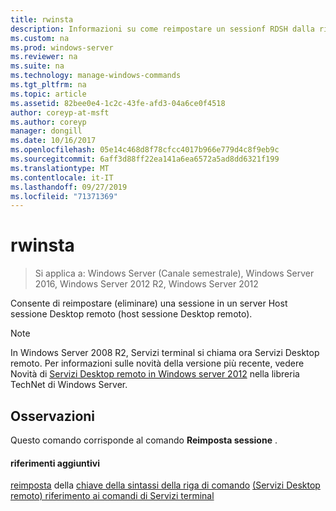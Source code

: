 ```yaml
---
title: rwinsta
description: Informazioni su come reimpostare un sessionf RDSH dalla riga di comando.
ms.custom: na
ms.prod: windows-server
ms.reviewer: na
ms.suite: na
ms.technology: manage-windows-commands
ms.tgt_pltfrm: na
ms.topic: article
ms.assetid: 82bee0e4-1c2c-43fe-afd3-04a6ce0f4518
author: coreyp-at-msft
ms.author: coreyp
manager: dongill
ms.date: 10/16/2017
ms.openlocfilehash: 05e14c468d8f78cfcc4017b966e779d4c8f9eb9c
ms.sourcegitcommit: 6aff3d88ff22ea141a6ea6572a5ad8dd6321f199
ms.translationtype: MT
ms.contentlocale: it-IT
ms.lasthandoff: 09/27/2019
ms.locfileid: "71371369"
---
```

# <a name="rwinsta"></a>rwinsta

>Si applica a: Windows Server (Canale semestrale), Windows Server 2016, Windows Server 2012 R2, Windows Server 2012

Consente di reimpostare (eliminare) una sessione in un server Host sessione Desktop remoto (host sessione Desktop remoto).

> [!NOTE]
> In Windows Server 2008 R2, Servizi terminal si chiama ora Servizi Desktop remoto. Per informazioni sulle novità della versione più recente, vedere Novità di [Servizi Desktop remoto in Windows server 2012](https://technet.microsoft.com/library/hh831527) nella libreria TechNet di Windows Server.

## <a name="remarks"></a>Osservazioni
Questo comando corrisponde al comando **Reimposta sessione** .

#### <a name="additional-references"></a>riferimenti aggiuntivi
[reimposta](reset-session.md)
della [chiave della sintassi della riga di comando](command-line-syntax-key.md)
[ &#40;Servizi Desktop remoto&#41; riferimento ai comandi di Servizi terminal](remote-desktop-services-terminal-services-command-reference.md)
